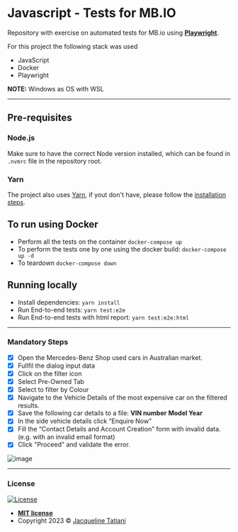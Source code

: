 
# Javascript - Tests for MB.IO

Repository with exercise on automated tests for MB.io using **[Playwright](https://playwright.dev/)**.

For this project the following stack was used

- JavaScript
- Docker
- Playwright

**NOTE:**  Windows as OS with WSL

-----------------------

## Pre-requisites

### Node.js

Make sure to have the correct Node version installed, which can be found in `.nvmrc` file in the repository root. 

### Yarn

The project also uses [Yarn](https://yarnpkg.com/), if yout don't have, please follow the  [installation steps](https://classic.yarnpkg.com/lang/en/docs/install/).

## To run using Docker

- Perform all the tests on the container `docker-compose up`
- To perform the tests one by one using the docker build: `docker-compose up -d` 
- To teardown `docker-compose down`


## Running locally

- Install dependencies: `yarn install`
- Run End-to-end tests: `yarn test:e2e`
- Run End-to-end tests with html report: `yarn test:e2e:html`

-----------------------

### Mandatory Steps

- [x] Open the Mercedes-Benz Shop used cars in Australian market.
- [x] Fullfil the dialog input data
- [x] Click on the filter icon
- [x] Select Pre-Owned Tab
- [x] Select to filter by Colour
- [x] Navigate to the Vehicle Details of the most expensive car on the filtered results.
- [x] Save the following car details to a file:
    **VIN number**
    **Model Year**
- [x] In the side vehicle details click “Enquire Now”
- [x] Fill the “Contact Details and Account Creation” form with invalid data. (e.g. with an invalid email format)
- [x] Click "Proceed" and validate the error.

![image](https://github.com/jacqueqa/mbio_test/assets/77998671/0a0d1d92-73b2-48f0-bcd1-5a0bce98a0b3)



-----------------------

### License

[![License](https://img.shields.io/:license-mit-blue.svg?style=flat-square)](http://badges.mit-license.org)

- **[MIT license](http://opensource.org/licenses/mit-license.php)**
- Copyright 2023 © <a href="https://github.com/jacqueqa" target="_blank">Jacqueline Tatiani</a>
